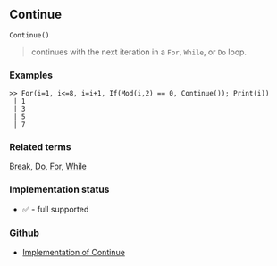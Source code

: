 ## Continue

```
Continue()
```

> continues with the next iteration in a `For`, `While`, or `Do` loop.

### Examples

``` 
>> For(i=1, i<=8, i=i+1, If(Mod(i,2) == 0, Continue()); Print(i))
 | 1
 | 3
 | 5
 | 7
```
 
### Related terms 
[Break](Break.md), [Do](Do.md), [For](For.md), [While](While.md) 







### Implementation status

* &#x2705; - full supported

### Github

* [Implementation of Continue](https://github.com/axkr/symja_android_library/blob/master/symja_android_library/matheclipse-core/src/main/java/org/matheclipse/core/builtin/Programming.java#L588) 
